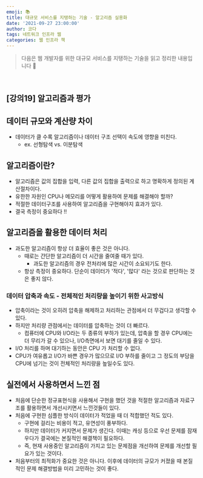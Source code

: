 ```yaml
---
emoji: 📚
title: 대규모 서비스를 지탱하는 기술 - 알고리즘 실용화
date: '2021-09-27 23:00:00'
author: 코다
tags: 네트워크 인프라 웹 
categories: 웹 인프라 책
---
```


> 다음은 웹 개발자를 위한 대규모 서비스를 지탱하는 기술을 읽고 정리한 내용입니다 🙌

<br>

## [강의19] 알고리즘과 평가

## 데이터 규모와 계산량 차이

- 데이터가 클 수록 알고리즘이나 데이터 구조 선택이 속도에 영향을 미친다.
    - ex. 선형탐색 vs. 이분탐색

## 알고리즘이란?

- 알고리즘은 값의 집합을 입력, 다른 값의 집합을 출력으로 하고 명확하게 정의된 계산절차이다.
- 유한한 자원인 CPU나 메모리를 어떻게 활용하여 문제를 해결해야 할까?
- 적절한 데이터구조를 사용하여 알고리즘을 구현해야지 효과가 있다.
- 결국 측정이 중요하다 !!

## 알고리즘을 활용한 데이터 처리

- 과도한 알고리즘이 항상 더 효율이 좋은 것은 아니다.
    - 때로는 간단한 알고리즘이 더 시간을 줄여줄 때가 있다.
        - 과도한 알고리즘의 경우 전처리에 많은 시간이 소요되기도 한다.
    - 항상 측정이 중요하다. 단순이 데이터가 '적다', '많다' 라는 것으로 판단하는 것은 좋지 않다.

### 데이터 압축과 속도 - 전체적인 처리량을 높이기 위한 사고방식

- 압축이라는 것이 오히려 압축을 해제하고 처리하는 관점에서 더 무겁다고 생각할 수 있다.
- 하지만 처리량 관점에서는 데이터를 압축하는 것이 더 빠르다.
    - 컴퓨터에 CPU와 I/O라는 두 종류의 부하가 있는데, 압축을 할 경우 CPU에는 더 무리가 갈 수 있으나, I/O측면에서 보면 대기를 줄일 수 있다.
- I/O 처리를 하며 대기하는 동안은 CPU 가 처리할 수 없다.
- CPU가 여유롭고 I/O가 바쁜 경우가 많으므로 I/O 부하를 줄이고 그 정도의 부담을 CPU에 넘기는 것이 전체적인 처리량을 높일수도 있다.

## 실전에서 사용하면서 느낀 점

- 처음에 단순한 정규표현식을 사용해서 구현을 했던 것을 적절한 알고리즘과 자료구조를 활용하면서 개선시키면서 느낀것들이 있다.
- 처음에 구현한 심플한 방식이 데이터가 적었을 때 더 적합했던 적도 있다.
    - 구현에 걸리는 비용이 적고, 유연성이 풍부하다.
    - 하지만 데이터가 커지면서 문제가 생긴다. 이때는 캐싱 등으로 우선 문제를 잠재우다가 결국에는 본질적인 해결책이 필요하다.
    - 즉, 현재 사용중인 알고리즘이 가지고 있는 문제점을 개선하여 문제를 개선할 필요가 있는 것이다.
- 처음부터의 최적화가 중요한 것은 아니다. 이후에 데이터의 규모가 커졌을 때 본질적인 문제 해결방법을 미리 고민하는 것이 좋다.

```toc
```